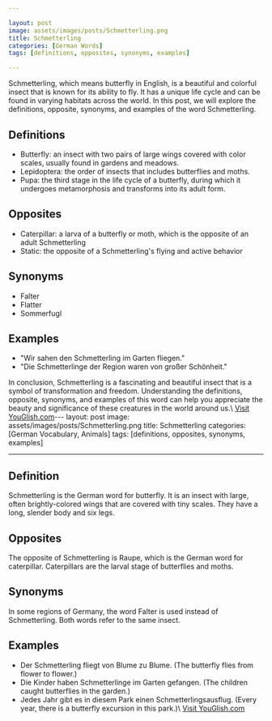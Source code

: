 ```yaml
---

layout: post
image: assets/images/posts/Schmetterling.png
title: Schmetterling
categories: [German Words]
tags: [definitions, opposites, synonyms, examples]

---
```


Schmetterling, which means butterfly in English, is a beautiful and colorful insect that is known for its ability to fly. It has a unique life cycle and can be found in varying habitats across the world. In this post, we will explore the definitions, opposite, synonyms, and examples of the word Schmetterling.

## Definitions

- Butterfly: an insect with two pairs of large wings covered with color scales, usually found in gardens and meadows.
- Lepidoptera: the order of insects that includes butterflies and moths.
- Pupa: the third stage in the life cycle of a butterfly, during which it undergoes metamorphosis and transforms into its adult form.

## Opposites

- Caterpillar: a larva of a butterfly or moth, which is the opposite of an adult Schmetterling
- Static: the opposite of a Schmetterling's flying and active behavior

## Synonyms

- Falter
- Flatter
- Sommerfugl

## Examples
- "Wir sahen den Schmetterling im Garten fliegen."
- "Die Schmetterlinge der Region waren von großer Schönheit."

In conclusion, Schmetterling is a fascinating and beautiful insect that is a symbol of transformation and freedom. Understanding the definitions, opposite, synonyms, and examples of this word can help you appreciate the beauty and significance of these creatures in the world around us.\ <a id="yg-widget-0" class="youglish-widget" data-query="Schmetterling" data-lang="german" data-components="8412" data-auto-start="0" data-bkg-color="theme_light" data-title="How%20to%20pronounce%20Schmetterling%20in%20German"  rel="nofollow" href="https://youglish.com">Visit YouGlish.com</a><script async src="https://youglish.com/public/emb/widget.js" charset="utf-8"></script>---
layout: post
image: assets/images/posts/Schmetterling.png
title: Schmetterling
categories: [German Vocabulary, Animals]
tags: [definitions, opposites, synonyms, examples]

---

## Definition

Schmetterling is the German word for butterfly. It is an insect with large, often brightly-colored wings that are covered with tiny scales. They have a long, slender body and six legs.

## Opposites

The opposite of Schmetterling is Raupe, which is the German word for caterpillar. Caterpillars are the larval stage of butterflies and moths.

## Synonyms

In some regions of Germany, the word Falter is used instead of Schmetterling. Both words refer to the same insect.

## Examples

* Der Schmetterling fliegt von Blume zu Blume. (The butterfly flies from flower to flower.)
* Die Kinder haben Schmetterlinge im Garten gefangen. (The children caught butterflies in the garden.)
* Jedes Jahr gibt es in diesem Park einen Schmetterlingsausflug. (Every year, there is a butterfly excursion in this park.)\ <a id="yg-widget-0" class="youglish-widget" data-query="Schmetterling" data-lang="german" data-components="8412" data-auto-start="0" data-bkg-color="theme_light" data-title="How%20to%20pronounce%20Schmetterling%20in%20German"  rel="nofollow" href="https://youglish.com">Visit YouGlish.com</a><script async src="https://youglish.com/public/emb/widget.js" charset="utf-8"></script>